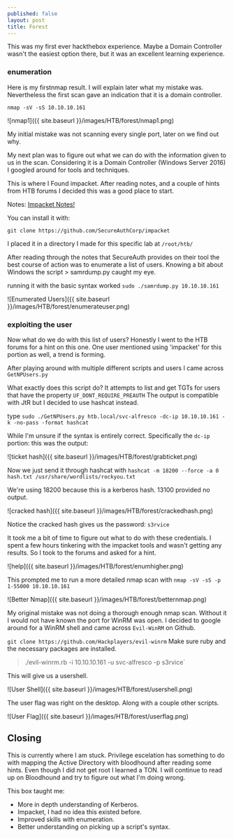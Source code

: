 ```yaml
---
published: false
layout: post
title: Forest
---
```


This was my first ever hackthebox experience. Maybe a Domain Controller wasn't the easiest option there, but it was an excellent learning experience.

### enumeration

Here is my firstnmap result. I will explain later what my mistake was. Nevertheless the first scan gave an indication that it is a domain controller.

```nmap -sV -sS 10.10.10.161```

![nmap1]({{ site.baseurl }}/images/HTB/forest/nmap1.png)

My initial mistake was not scanning every single port, later on we find out why.

My next plan was to figure out what we can do with the information given to us in the scan. Considering it is a Domain Controller (Windows Server 2016) I googled around for tools and techniques.

This is where I Found impacket. After reading notes, and a couple of hints from HTB forums I decided this was a good place to start.

Notes: [Impacket Notes!](https://www.secureauth.com/labs/open-source-tools/impacket)

You can install it with:

```git clone https://github.com/SecureAuthCorp/impacket```

I placed it in a directory I made for this specific lab at `/root/htb/`

After reading through the notes that SecureAuth provides on their tool the best course of action was to enumerate a list of users. Knowing a bit about Windows the script > samrdump.py 	caught my eye.

running it with the basic syntax worked  `sudo ./samrdump.py 10.10.10.161`

![Enumerated Users]({{ site.baseurl }}/images/HTB/forest/enumerateuser.png)

### exploiting the user

Now what do we do with this list of users? Honestly I went to the HTB forums for a hint on this one. One user mentioned using 'impacket' for this portion as well, a trend is forming.

After playing around with multiple different scripts and users I came across `GetNPUsers.py`

What exactly does this script do? It attempts to list and get TGTs for users that have the property `UF_DONT_REQUIRE_PREAUTH`
The output is compatible with JtR but I decided to use hashcat instead.

type `sudo ./GetNPUsers.py htb.local/svc-alfresco -dc-ip 10.10.10.161 -k -no-pass -format hashcat`

While I'm unsure if the syntax is entirely correct. Specifically the `dc-ip` portion: this was the output:

![ticket hash]({{ site.baseurl }}/images/HTB/forest/grabticket.png)

Now we just send it through hashcat with `hashcat -m 18200 --force -a 0 hash.txt /usr/share/wordlists/rockyou.txt`

We're using 18200 because this is a kerberos hash. 13100 provided no output.

![cracked hash]({{ site.baseurl }}/images/HTB/forest/crackedhash.png)

Notice the cracked hash gives us the password: `s3rvice` 

It took me a bit of time to figure out what to do with these credentials. I spent a few hours tinkering with the impacket tools and wasn't getting any results. So I took to the forums and asked for a hint.

![help]({{ site.baseurl }}/images/HTB/forest/enumhigher.png)

This prompted me to run a more detailed nmap scan with `nmap -sV -sS -p 1-55000 10.10.10.161`

![Better Nmap]({{ site.baseurl }}/images/HTB/forest/betternmap.png)

My original mistake was not doing a thorough enough nmap scan. Without it I would not have known the port for WinRM was open. I decided to google around for a WinRM shell and came across `Evil-WinRM` on Github.

`git clone https://github.com/Hackplayers/evil-winrm` Make sure ruby and the necessary packages are installed.

> ./evil-winrm.rb -i 10.10.10.161 -u svc-alfresco -p s3rvice`

This will give us a usershell. 

![User Shell]({{ site.baseurl }}/images/HTB/forest/usershell.png)

The user flag was right on the desktop. Along with a couple other scripts.

![User Flag]({{ site.baseurl }}/images/HTB/forest/userflag.png)


## Closing


This is currently where I am stuck. Privilege escelation has something to do with mapping the Active Directory with bloodhound after reading some hints. Even though I did not get root I learned a TON. I will continue to read up on Bloodhound and try to figure out what I'm doing wrong.

This box taught me:
- More in depth understanding of Kerberos.
- Impacket, I had no idea this existed before.
- Improved skills with enumeration.
- Better understanding on picking up a script's syntax.







